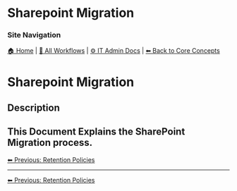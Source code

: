 <!-- description: Documentation about Sharepoint Migration for Your Organization. -->

# Sharepoint Migration

### Site Navigation
[🏠 Home](../../README.md) | [📂 All Workflows](../../users/users.md) | [⚙ IT Admin Docs](../../it-admins/README.md) | [⬅ Back to Core Concepts](../README.md)

# Sharepoint Migration

## Description
This Document Explains the SharePoint Migration process.
---

[⬅ Previous: Retention Policies](retention-policies.md)

---

[⬅ Previous: Retention Policies](retention-policies.md)